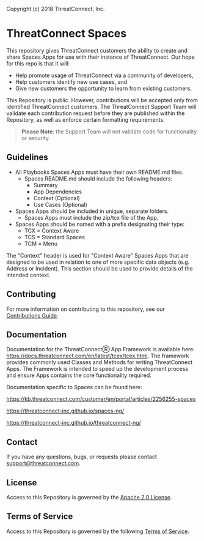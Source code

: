 Copyright (c) 2018 ThreatConnect, Inc.

# ThreatConnect Spaces

This repository gives ThreatConnect customers the ability to create and share Spaces Apps for use with their instance of ThreatConnect. Our hope for this repo is that it will:

+ Help promote usage of ThreatConnect via a community of developers,
+ Help customers identify new use cases, and
+ Give new customers the opportunity to learn from existing customers.

This Repository is public. However, contributions will be accepted only from identified ThreatConnect customers. The ThreatConnect Support Team will validate each contribution request before they are published within the Repository, as well as enforce certain formatting requirements.

> **Please Note**: the Support Team will not validate code for functionality or security.

## Guidelines

+ All Playbooks Spaces Apps must have their own README.md files.
  + Spaces README.md should include the following headers:
    + Summary
    + App Dependencies
    + Context (Optional)
    + Use Cases (Optional)
+ Spaces Apps should be included in unique, separate folders.
  + Spaces Apps must include the zip/tcx file of the App.
+ Spaces Apps should be named with a prefix designating their type:
  + TCX = Context Aware
  + TCS = Standard Spaces
  + TCM = Menu

The "Context" header is used for "Context Aware" Spaces Apps that are designed to be used in relation to one of more specific data objects (e.g. Address or Incident). This section should be used to provide details of the intended context.

## Contributing

For more information on contributing to this repository, see our [Contributions Guide](https://github.com/ThreatConnect-Inc/threatconnect-spaces/blob/master/CONTRIBUTING.md).

## Documentation

Documentation for the ThreatConnectⓇ App Framework is available here: https://docs.threatconnect.com/en/latest/tcex/tcex.html. The framework provides commonly used Classes and Methods for writing ThreatConnect Apps. The Framework is intended to speed up the development process and ensure Apps contains the core functionality required.

Documentation specific to Spaces can be found here:

https://kb.threatconnect.com/customer/en/portal/articles/2256255-spaces

https://threatconnect-inc.github.io/spaces-ng/

https://threatconnect-inc.github.io/threatconnect-ng/


## Contact
If you have any questions, bugs, or requests please contact support@threatconnect.com.

## License
Access to this Repository is governed by the [Apache 2.0 License](https://www.apache.org/licenses/LICENSE-2.0).


## Terms of Service
Access to this Repository is governed by the following [Terms of Service](https://github.com/ThreatConnect-Inc/threatconnect-playbooks/blob/master/TOS.md).
